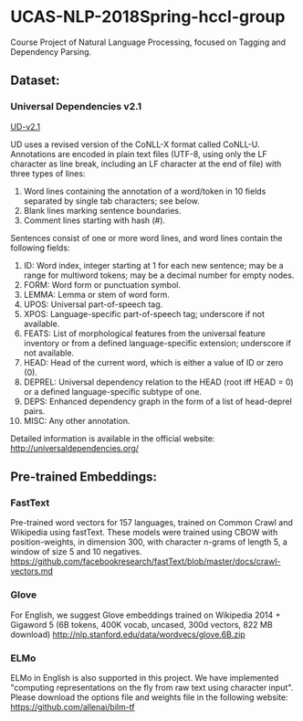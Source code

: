 # UCAS-NLP-2018Spring-hccl-group
Course Project of Natural Language Processing, focused on Tagging and Dependency Parsing.

## Dataset:
### Universal Dependencies v2.1
[UD-v2.1](https://lindat.mff.cuni.cz/repository/xmlui/bitstream/handle/11234/1-2515/ud-treebanks-v2.1.tgz?sequence=4&isAllowed=y)

UD uses a revised version of the CoNLL-X format called CoNLL-U. Annotations are encoded in plain text files (UTF-8, using only the LF character as line break, including an LF character at the end of file) with three types of lines:
  1. Word lines containing the annotation of a word/token in 10 fields separated by single tab characters; see below.
  2. Blank lines marking sentence boundaries.
  3. Comment lines starting with hash (#).
	
Sentences consist of one or more word lines, and word lines contain the following fields:
  1. ID: Word index, integer starting at 1 for each new sentence; may be a range for multiword tokens; may be a decimal number for empty nodes.
  2. FORM: Word form or punctuation symbol.
  3. LEMMA: Lemma or stem of word form.
  4. UPOS: Universal part-of-speech tag.
  5. XPOS: Language-specific part-of-speech tag; underscore if not available.  
  6. FEATS: List of morphological features from the universal feature inventory or from a defined language-specific extension; underscore if not available.
  7. HEAD: Head of the current word, which is either a value of ID or zero (0).
  8. DEPREL: Universal dependency relation to the HEAD (root iff HEAD = 0) or a defined language-specific subtype of one.
  9. DEPS: Enhanced dependency graph in the form of a list of head-deprel pairs.
  10. MISC: Any other annotation.
  
Detailed information is available in the official website:
http://universaldependencies.org/

## Pre-trained Embeddings:
### FastText
Pre-trained word vectors for 157 languages, trained on Common Crawl and Wikipedia using fastText. These models were trained using CBOW with position-weights, in dimension 300, with character n-grams of length 5, a window of size 5 and 10 negatives.
https://github.com/facebookresearch/fastText/blob/master/docs/crawl-vectors.md

### Glove
For English, we suggest Glove embeddings trained on Wikipedia 2014 + Gigaword 5 (6B tokens, 400K vocab, uncased, 300d vectors, 822 MB download)
http://nlp.stanford.edu/data/wordvecs/glove.6B.zip

### ELMo
ELMo in English is also supported in this project. We have implemented "computing representations on the fly from raw text using character input". Please download the options file and weights file in the following website:
https://github.com/allenai/bilm-tf
